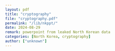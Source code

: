 ```yaml
---
layout: pdf
title: "cryptography"
file: "cryptography.pdf"
permalink: "/lib/nkppt/"
date: 2024-08-29
remark: powerpoint from leaked North Korean data
categories: [North Korea, cryptography]
author: ["unknown"]
---
```

